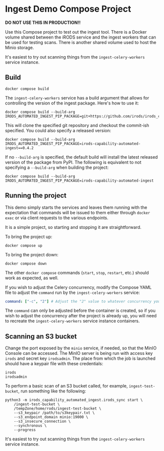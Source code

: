 # Ingest Demo Compose Project

**DO NOT USE THIS IN PRODUCTION!!**

Use this Compose project to test out the ingest tool. There is a Docker volume shared between the iRODS service and the ingest workers that can be used for testing scans. There is another shared volume used to host the Minio storage.

It's easiest to try out scanning things from the `ingest-celery-workers` service instance.

## Build

```
docker compose build
```

The `ingest-celery-workers` service has a build argument that allows for controlling the version of the ingest package. Here's how to use it:

```
docker compose build --build-arg IRODS_AUTOMATED_INGEST_PIP_PACKAGE=git+https://github.com/irods/irods_capability_automated_ingest@main
```

This will clone the specified git repository and checkout the commit-ish specified. You could also specify a released version:

```
docker compose build --build-arg IRODS_AUTOMATED_INGEST_PIP_PACKAGE=irods-capability-automated-ingest==0.4.2
```

If no `--build-arg` is specified, the default build will install the latest released version of the package from PyPI. The following is equivalent to not specifying a `--build-arg` when building the project:
```
docker compose build --build-arg IRODS_AUTOMATED_INGEST_PIP_PACKAGE=irods-capability-automated-ingest
```

## Running the project

This demo simply starts the services and leaves them running with the expectation that commands will be issued to them either through `docker exec` or via client requests to the various endpoints.

It is a simple project, so starting and stopping it are straightforward.

To bring the project up:

```
docker compose up
```

To bring the project down:

```
docker compose down
```

The other `docker compose` commands (`start`, `stop`, `restart`, etc.) should work as expected, as well.

If you wish to adjust the Celery concurrency, modify the Compose YAML file to adjust the `command` run by the `ingest-celery-workers` service:
```yaml
command: ["-c", "2"] # Adjust the "2" value to whatever concurrency you want
```
The `command` can only be adjusted before the container is created, so if you wish to adjust the concurrency after the project is already up, you will need to recreate the `ingest-celery-workers` service instance containers.

## Scanning an S3 bucket

Change the port exposed by the `minio` service, if needed, so that the MinIO Console can be accessed. The MinIO server is being run with access key `irods` and secret key `irodsadmin`. The place from which the job is launched should have a keypair file with these credentials:
```
irods
irodsadmin
```

To perform a basic scan of an S3 bucket called, for example, `ingest-test-bucket`, run something like the following:

```
python3 -m irods_capability_automated_ingest.irods_sync start \
    /ingest-test-bucket \
    /tempZone/home/rods/ingest-test-bucket \
    --s3_keypair /path/to/s3keypair.txt \
    --s3_endpoint_domain minio:19000 \
    --s3_insecure_connection \
    --synchronous \
    --progress
```

It's easiest to try out scanning things from the `ingest-celery-workers` service instance.
